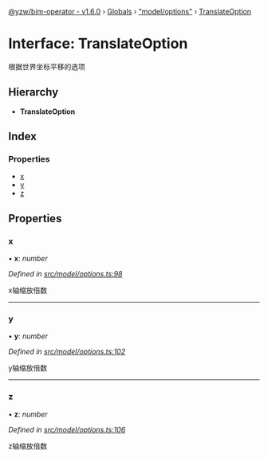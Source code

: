 [@yzw/bim-operator - v1.6.0](../README.md) › [Globals](../globals.md) › ["model/options"](../modules/_model_options_.md) › [TranslateOption](_model_options_.translateoption.md)

# Interface: TranslateOption

根据世界坐标平移的选项

## Hierarchy

* **TranslateOption**

## Index

### Properties

* [x](_model_options_.translateoption.md#x)
* [y](_model_options_.translateoption.md#y)
* [z](_model_options_.translateoption.md#z)

## Properties

###  x

• **x**: *number*

*Defined in [src/model/options.ts:98](https://github.com/youkaisteve/bim-operator/blob/8ece8e6/src/model/options.ts#L98)*

x轴缩放倍数

___

###  y

• **y**: *number*

*Defined in [src/model/options.ts:102](https://github.com/youkaisteve/bim-operator/blob/8ece8e6/src/model/options.ts#L102)*

y轴缩放倍数

___

###  z

• **z**: *number*

*Defined in [src/model/options.ts:106](https://github.com/youkaisteve/bim-operator/blob/8ece8e6/src/model/options.ts#L106)*

z轴缩放倍数
